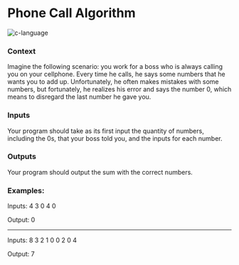 # Phone Call Algorithm
![c-language](`https://img.shields.io/badge/C-00599C?style=for-the-badge&logo=c&logoColor=white`)

### Context
Imagine the following scenario: you work for a boss who is always calling you on your cellphone. Every time he calls, he says some numbers that he wants you to add up. Unfortunately, he often makes mistakes with some numbers, but fortunately, he realizes his error and says the number 0, which means to disregard the last number he gave you.

### Inputs

Your program should take as its first input the quantity of numbers, including the 0s, that your boss told you, and the inputs for each number.

### Outputs

Your program should output the sum with the correct numbers.

### Examples:

Inputs:
4
3
0
4
0

Output:
0

---

Inputs:
8
3
2
1
0
0
2
0
4

Output:
7